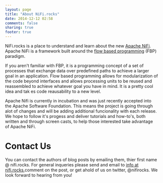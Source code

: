```yaml
---
layout: page
title: "About NiFi.rocks"
date: 2014-12-12 02:58
comments: false
sharing: true
footer: true
---
```


NiFi.rocks is a place to understand and learn about the new [Apache NiFi](http://nifi.incubator.apache.org/).  Apache NiFi is a framework built around the [flow based programming](http://en.wikipedia.org/wiki/Flow-based_programming) (FBP) paradigm.  

If you aren't familiar with FBP, it is a programming concept of a set of processes that exchange data over predefined paths to achieve a larger goal in an application.  Flow based programming allows for modularization of the code beyond interfaces and allows processing units to be reused and reassembled to achieve whatever goal you have in mind.  It is a pretty cool idea and tak
es code reausability to a new level.

Apache Nifi is currently in incubation and was just recently accepted into the Apache Software Foundation.  This means the project is going through alot of changes and will be adding additional funcionality with each release.  We hope to follow it's progess and deliver tutorials and how-to's, both written and through screen casts, to help those interested take advantage of Apache NiFi.

# Contact Us

You can contact the authors of blog posts by emailing them, thier first name @ nifi.rocks.  For general inqueries please send and email to <a href="mailto:info@nifi.rocks">info at nifi.rocks</a>,comment on the post, or get ahold of us on twitter, @nifirocks. We look forward to hearing from you!
